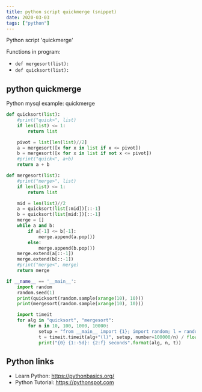 ```yaml
---
title: python script quickmerge (snippet)
date: 2020-03-03
tags: ["python"]
---
```

Python script 'quickmerge'

Functions in program: 
* `def mergesort(list):`
* `def quicksort(list):`

## python quickmerge

Python mysql example: quickmerge

```python
def quicksort(list):
    #print("quick>", list)
    if len(list) <= 1:
        return list

    pivot = list[len(list)//2]
    a = mergesort([x for x in list if x <= pivot])
    b = mergesort([x for x in list if not x <= pivot])
    #print("quick<", a+b)
    return a + b

def mergesort(list):
    #print("merge>", list)
    if len(list) <= 1:
        return list

    mid = len(list)//2
    a = quicksort(list[:mid])[::-1]
    b = quicksort(list[mid:])[::-1]
    merge = []
    while a and b:
        if a[-1] <= b[-1]:
            merge.append(a.pop())
        else:
            merge.append(b.pop())
    merge.extend(a[::-1])
    merge.extend(b[::-1])
    #print("merge<", merge)
    return merge

if __name__ == '__main__':
    import random
    random.seed(1)
    print(quicksort(random.sample(xrange(10), 10)))
    print(mergesort(random.sample(xrange(10), 10)))

    import timeit
    for alg in "quicksort", "mergesort":
        for n in 10, 100, 1000, 10000:
            setup = "from __main__ import {1}; import random; l = random.sample(xrange({0}), {0})".format(n, alg)
            t = timeit.timeit(alg+"(l)", setup, number=100000/n) / float(100000/n)
            print("{0} {1:-5d}: {2:f} seconds".format(alg, n, t))


```

## Python links

- Learn Python: https://pythonbasics.org/
- Python Tutorial: https://pythonspot.com
